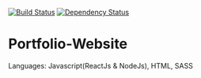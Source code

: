 [![Build Status](https://travis-ci.org/fjmva/fjmva.svg?branch=master)](https://travis-ci.org/fjmva/fjmva)
[![Dependency Status](https://www.versioneye.com/user/projects/572786eba0ca35004cf7625b/badge.svg?style=flat)](https://www.versioneye.com/user/projects/572786eba0ca35004cf7625b)
# Portfolio-Website
Languages: Javascript(ReactJs & NodeJs), HTML, SASS
